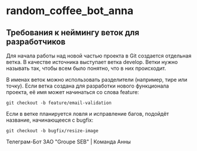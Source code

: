 # random_coffee_bot_anna


## Требования к неймингу веток для разработчиков
Для начала работы над новой частью проекта в Git создается отдельная ветка. В качестве источника выступает ветка develop.
Ветки нужно называть так, чтобы всем было понятно, что в них происходит.

В именах веток можно использовать разделители (например, тире или точку). Если ветка создана для разработки нового функционала проекта, её имя может начинаться со слова feature:
```
git checkout -b feature/email-validation 
```
Если в ветке планируется ловля и исправление багов, подойдёт название, начинающееся с bugfix:
```
git checkout -b bugfix/resize-image 
```

Телеграм-Бот ЗАО "Groupe SEB" | Команда Анны